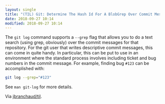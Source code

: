 ```yaml
---
layout: single
title: "(TIL) Git: Determine The Hash Id For A BlobGrep Over Commit Messages"
date: 2018-09-27 10:14
modified: 2018-09-27 10:14
---
```


The `git log` command supports a `--grep` flag that allows you to do a text
search (using grep, obviously) over the commit messages for that repository.
For the git user that writes descriptive commit messages, this can come in
quite handy. In particular, this can be put to use in an environment where
the standard process involves including ticket and bug numbers in the commit
message. For example, finding bug `#123` can be accomplished with:

```bash
git log --grep="#123"
```

See `man git-log` for more details.

Via [jbranchaud/til](https://github.com/jbranchaud/til).
